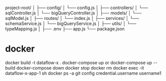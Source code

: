 project-root/
│
├── config/
│   └── config.js
│
├── controllers/
│   └── sqlController.js
│   └── bigQueryController.js
│
├── models/
│   └── sqlModel.js
│
├── routes/
│   └── index.js
│
├── services/
│   └── schemaService.js
│   └── bigQueryService.js
│
├── utils/
│   └── typeMapping.js
│
├── .env
├── app.js
└── package.json


# docker
docker build -t dataflow-x .
docker-compose up
or
docker-compose up --build
docker-compose down
docker stop <nome-do-container>
docker rm <nome-do-container>
docker exec -it dataflow-x-app-1 sh
docker ps -a
git config credential.username username1

